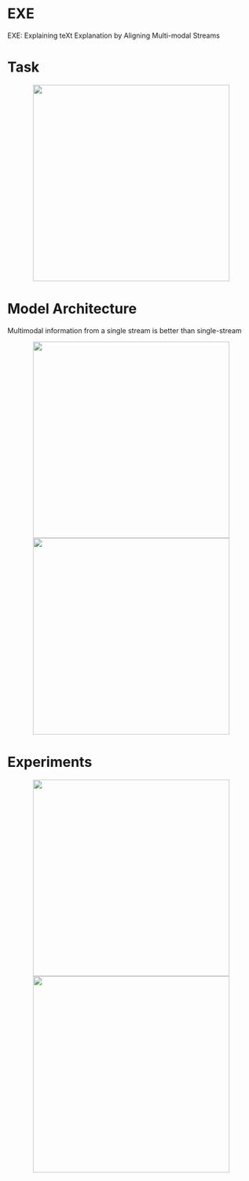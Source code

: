 # EXE
EXE: Explaining teXt Explanation by Aligning Multi-modal Streams

# Task
<p align="center">
  <img src="https://github.com/ian-jihoonpark/EXE/assets/77654517/a960312d-d94d-410b-891e-9e5322ec508c" width="400" height="400">
</p>

# Model Architecture
Multimodal information from a single stream is better than single-stream
<p align="center">
  <img src="https://github.com/ian-jihoonpark/EXE/assets/77654517/972fd83f-8eac-4eba-ad8c-fd5aea512547" width="400" height="400">
  <img src="https://github.com/ian-jihoonpark/EXE/assets/77654517/6d2eb4de-03cd-49c8-ad2a-40a886e5cb9a" width="400" height="400">
</p>

# Experiments
<p align="center">
  <img src="https://github.com/ian-jihoonpark/EXE/assets/77654517/c4507f6f-d79f-4930-b01e-0e640dd4c5d1" width="400" height="400">
  <img src="https://github.com/ian-jihoonpark/EXE/assets/77654517/912dae93-5f11-4127-a3f0-af4ad7604771" width="400" height="400">
</p>
